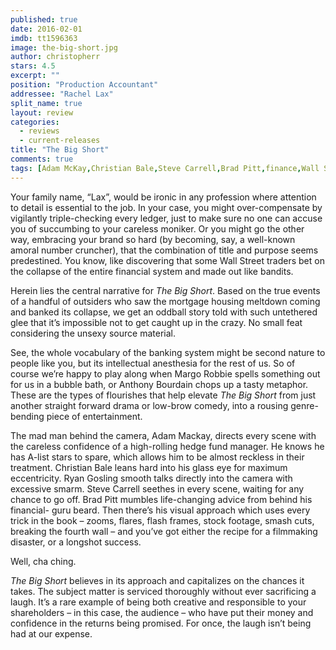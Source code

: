 ```yaml
---
published: true
date: 2016-02-01
imdb: tt1596363
image: the-big-short.jpg
author: christopherr
stars: 4.5
excerpt: ""
position: "Production Accountant"
addressee: "Rachel Lax"
split_name: true
layout: review
categories: 
  - reviews
  - current-releases
title: "The Big Short"
comments: true
tags: [Adam McKay,Christian Bale,Steve Carrell,Brad Pitt,finance,Wall Street, stocks,adaptation]
---
```


Your family name, “Lax”, would be ironic in any profession where attention to detail is essential to the job. In your case, you might over-compensate by vigilantly triple-checking every ledger, just to make sure no one can accuse you of succumbing to your careless moniker. Or you might go the other way, embracing your brand so hard (by becoming, say, a well-known amoral number cruncher), that the combination of title and purpose seems predestined. You know, like discovering that some Wall Street traders bet on the collapse of the entire financial system and made out like bandits.

Herein lies the central narrative for _The Big Short_. Based on the true events of a handful of outsiders who saw the mortgage housing meltdown coming and banked its collapse, we get an oddball story told with such untethered glee that it’s impossible not to get caught up in the crazy. No small feat considering the unsexy source material. 

See, the whole vocabulary of the banking system might be second nature to people like you, but its intellectual anesthesia for the rest of us. So of course we’re happy to play along when Margo Robbie spells something out for us in a bubble bath, or Anthony Bourdain chops up a tasty metaphor. These are the types of flourishes that help elevate _The Big Short_ from just another straight forward drama or low-brow comedy, into a rousing genre-bending piece of entertainment.

The mad man behind the camera, Adam Mackay, directs every scene with the careless confidence of a high-rolling hedge fund manager. He knows he has A-list stars to spare, which allows him to be almost reckless in their treatment. Christian Bale leans hard into his glass eye for maximum eccentricity. Ryan Gosling smooth talks directly into the camera with excessive smarm. Steve Carrell seethes in every scene, waiting for any chance to go off. Brad Pitt mumbles life-changing advice from behind his financial- guru beard. Then there’s his visual approach which uses every trick in the book – zooms, flares, flash frames, stock footage, smash cuts, breaking the fourth wall – and you’ve got either the recipe for a filmmaking disaster, or a longshot success. 

Well, cha ching.

_The Big Short_ believes in its approach and capitalizes on the chances it takes. The subject matter is serviced thoroughly without ever sacrificing a laugh. It’s a rare example of being both creative and responsible to your shareholders – in this case, the audience – who have put their money and confidence in the returns being promised. For once, the laugh isn’t being had at our expense.
